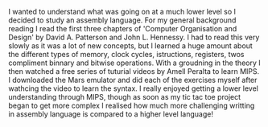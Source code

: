I wanted to understand what was going on at a much lower level so I decided to study an assembly language. For my general background reading I read the first three chapters of 'Computer Organisation and Design' by David A. Patterson and John L. Hennessy. I had to read this very slowly as it was a lot of new concepts, but I learned a huge amount about the different types of memory, clock cycles, istructions, registers, twos compliment binnary and bitwise operations. With a groudning in the theory I then watched a free series of tuturial videos by Amell Peralta to learn MIPS. I downloaded the Mars emulator and did each of the exercises myself after wathcing the video to learn the syntax. I really enjoyed getting a lower level understanding through MIPS, though as soon as my tic tac toe project began to get more complex I realised how much more challenging writting in assembly language is compared to a higher level language!  
